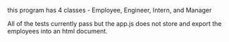 this program has 4 classes - Employee, Engineer, Intern, and Manager

All of the tests currently pass but the app.js does not store and export the employees into an html document.